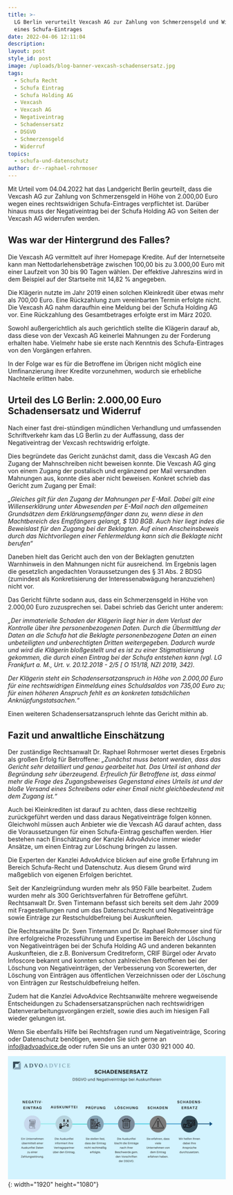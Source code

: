 ```yaml
---
title: >-
  LG Berlin verurteilt Vexcash AG zur Zahlung von Schmerzensgeld und Widerruf
  eines Schufa-Eintrages
date: 2022-04-06 12:11:04
description:
layout: post
style_id: post
image: /uploads/blog-banner-vexcash-schadensersatz.jpg
tags:
  - Schufa Recht
  - Schufa Eintrag
  - Schufa Holding AG
  - Vexcash
  - Vexcash AG
  - Negativeintrag
  - Schadensersatz
  - DSGVO
  - Schmerzensgeld
  - Widerruf
topics:
  - schufa-und-datenschutz
author: dr--raphael-rohrmoser
---
```

Mit Urteil vom 04.04.2022 hat das Landgericht Berlin geurteilt, dass die Vexcash AG zur Zahlung von Schmerzensgeld in Höhe von 2.000,00 Euro wegen eines rechtswidrigen Schufa-Eintrages verpflichtet ist. Darüber hinaus muss der Negativeintrag bei der Schufa Holding AG von Seiten der Vexcash AG widerrufen werden.

## **Was war der Hintergrund des Falles?**

Die Vexcash AG vermittelt auf ihrer Homepage Kredite. Auf der Internetseite kann man Nettodarlehensbeträge zwischen 100,00 bis zu 3.000,00 Euro mit einer Laufzeit von 30 bis 90 Tagen wählen. Der effektive Jahreszins wird in dem Beispiel auf der Startseite mit 14,82 % angegeben.

Die Klägerin nutzte im Jahr 2019 einen solchen Kleinkredit über etwas mehr als 700,00 Euro. Eine Rückzahlung zum vereinbarten Termin erfolgte nicht. Die Vexcash AG nahm daraufhin eine Meldung bei der Schufa Holding AG vor. Eine Rückzahlung des Gesamtbetrages erfolgte erst im März 2020.

Sowohl au&szlig;ergerichtlich als auch gerichtlich stellte die Klägerin darauf ab, dass diese von der Vexcash AG keinerlei Mahnungen zu der Forderung erhalten habe. Vielmehr habe sie erste nach Kenntnis des Schufa-Eintrages von den Vorgängen erfahren.

In der Folge war es für die Betroffene im Übrigen nicht möglich eine Umfinanzierung ihrer Kredite vorzunehmen, wodurch sie erhebliche Nachteile erlitten habe.

## **Urteil des LG Berlin: 2.000,00 Euro Schadensersatz und Widerruf**

Nach einer fast drei-stündigen mündlichen Verhandlung und umfassenden Schriftverkehr kam das LG Berlin zu der Auffassung, dass der Negativeintrag der Vexcash rechtswidrig erfolgte.

Dies begründete das Gericht zunächst damit, dass die Vexcash AG den Zugang der Mahnschreiben nicht beweisen konnte. Die Vexcash AG ging von einem Zugang der postalisch und ergänzend per Mail versandten Mahnungen aus, konnte dies aber nicht beweisen. Konkret schrieb das Gericht zum Zugang per Email:

*„Gleiches gilt für den Zugang der Mahnungen per E-Mail. Dabei gilt eine Willenserklärung unter Abwesenden per E-Mail nach den allgemeinen Grundsätzen dem Erklärungsempfänger dann zu, wenn diese in den Machtbereich des Empfängers gelangt, $ 130 BGB. Auch hier liegt indes die Beweislast für den Zugang bei der Beklagten. Auf einen Anscheinsbeweis durch das Nichtvorliegen einer Fehlermeldung kann sich die Beklagte nicht berufen“*

Daneben hielt das Gericht auch den von der Beklagten genutzten Warnhinweis in den Mahnungen nicht für ausreichend. Im Ergebnis lagen die gesetzlich angedachten Voraussetzungen des &sect; 31 Abs. 2 BDSG (zumindest als Konkretisierung der Interessenabwägung heranzuziehen) nicht vor.

Das Gericht führte sodann aus, dass ein Schmerzensgeld in Höhe von 2.000,00 Euro zuzusprechen sei. Dabei schrieb das Gericht unter anderem:

*„Der immaterielle Schaden der Klägerin liegt hier in dem Verlust der Kontrolle über ihre personenbezogenen Daten. Durch die Übermittlung der Daten an die Schufa hat die Beklagte personenbezogene Daten an einen unbeteiligten und unberechtigten Dritten weitergegeben. Dadurch wurde und wird die Klägerin blo&szlig;gestellt und es ist zu einer Stigmatisierung gekommen, die durch einen Eintrag bei der Schufa entstehen kann (vgl. LG Frankfurt a. M., Urt. v. 20.12.2018 - 2/5 \[ O 151/18, NZI 2019, 342).*

*Der Klägerin steht ein Schadensersatzanspruch in Höhe von 2.000,00 Euro für eine rechtswidrigen Einmeldung eines Schuldsaldos von 735,00 Euro zu; für einen höheren Anspruch fehlt es an konkreten tatsächlichen Anknüpfungstatsachen.“*

Einen weiteren Schadensersatzanspruch lehnte das Gericht mithin ab.

## **Fazit und anwaltliche Einschätzung**

Der zuständige Rechtsanwalt Dr. Raphael Rohrmoser wertet dieses Ergebnis als gro&szlig;en Erfolg für Betroffene: *„Zunächst muss betont werden, dass das Gericht sehr detailliert und genau gearbeitet hat. Das Urteil ist anhand der Begründung sehr überzeugend. Erfreulich für Betroffene ist, dass einmal mehr die Frage des Zugangsbeweises Gegenstand eines Urteils ist und der blo&szlig;e Versand eines Schreibens oder einer Email nicht gleichbedeutend mit dem Zugang ist.“*

Auch bei Kleinkrediten ist darauf zu achten, dass diese rechtzeitig zurückgeführt werden und dass daraus Negativeinträge folgen können. Gleichwohl müssen auch Anbieter wie die Vexcash AG darauf achten, dass die Voraussetzungen für einen Schufa-Eintrag geschaffen werden. Hier bestehen nach Einschätzung der Kanzlei AdvoAdvice immer wieder Ansätze, um einen Eintrag zur Löschung bringen zu lassen.

Die Experten der Kanzlei AdvoAdvice blicken auf eine gro&szlig;e Erfahrung im Bereich Schufa-Recht und Datenschutz. Aus diesem Grund wird ma&szlig;geblich von eigenen Erfolgen berichtet.

Seit der Kanzleigründung wurden mehr als 950 Fälle bearbeitet. Zudem wurden mehr als 300 Gerichtsverfahren für Betroffene geführt. Rechtsanwalt Dr. Sven Tintemann befasst sich bereits seit dem Jahr 2009 mit Fragestellungen rund um das Datenschutzrecht und Negativeinträge sowie Einträge zur Restschuldbefreiung bei Auskunfteien.

Die Rechtsanwälte Dr. Sven Tintemann und Dr. Raphael Rohrmoser sind für ihre erfolgreiche Prozessführung und Expertise im Bereich der Löschung von Negativeinträgen bei der Schufa Holding AG und anderen bekannten Auskunfteien, die z.B. Boniversum Creditreform, CRIF Bürgel oder Arvato Infoscore bekannt und konnten schon zahlreichen Betroffenen bei der Löschung von Negativeinträgen, der Verbesserung von Scorewerten, der Löschung von Einträgen aus öffentlichen Verzeichnissen oder der Löschung von Einträgen zur Restschuldbefreiung helfen.

Zudem hat die Kanzlei AdvoAdvice Rechtsanwälte mehrere wegweisende Entscheidungen zu Schadensersatzansprüchen nach rechtswidrigen Datenverarbeitungsvorgängen erzielt, sowie dies auch im hiesigen Fall wieder gelungen ist.

Wenn Sie ebenfalls Hilfe bei Rechtsfragen rund um Negativeinträge, Scoring oder Datenschutz benötigen, wenden Sie sich gerne an info@advoadvice.de oder rufen Sie uns an unter 030 921 000 40.

![](/uploads/dsgvo-schade-3.jpg){: width="1920" height="1080"}
